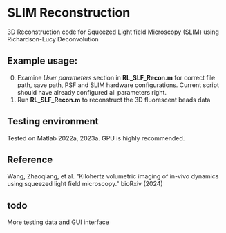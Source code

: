 # SLIM Reconstruction
3D Reconstruction code for Squeezed Light field Microscopy (SLIM) using Richardson-Lucy Deconvolution

## Example usage:
0. Examine _User parameters_ section in __RL_SLF_Recon.m__ for correct file path, save path, PSF and SLIM hardware configurations. Current script should have already configured all parameters right.  
1. Run __RL_SLF_Recon.m__ to reconstruct the 3D fluorescent beads data

## Testing environment
Tested on Matlab 2022a, 2023a. GPU is highly recommended. 

## Reference
Wang, Zhaoqiang, et al. "Kilohertz volumetric imaging of in-vivo dynamics using squeezed light field microscopy." bioRxiv (2024)

## todo
More testing data and GUI interface






